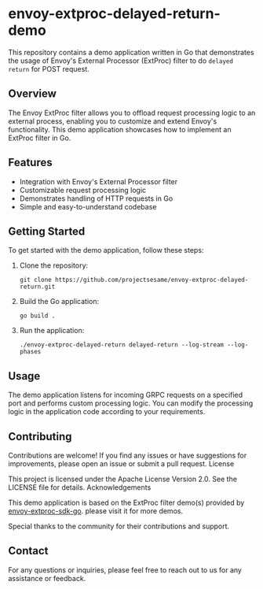 # envoy-extproc-delayed-return-demo

This repository contains a demo application written in Go that demonstrates the usage of Envoy's External Processor (ExtProc) filter to do `delayed return` for POST request.

## Overview

The Envoy ExtProc filter allows you to offload request processing logic to an external process, enabling you to customize and extend Envoy's functionality. This demo application showcases how to implement an ExtProc filter in Go.

## Features

   + Integration with Envoy's External Processor filter
   + Customizable request processing logic
   + Demonstrates handling of HTTP requests in Go
   + Simple and easy-to-understand codebase

## Getting Started

To get started with the demo application, follow these steps:

  1. Clone the repository:
     ```
     git clone https://github.com/projectsesame/envoy-extproc-delayed-return.git
     ```

  2. Build the Go application:
     ```
     go build .
     ```

  3. Run the application:
     ```
     ./envoy-extproc-delayed-return delayed-return --log-stream --log-phases
     ```


## Usage

The demo application listens for incoming GRPC requests on a specified port and performs custom processing logic. You can modify the processing logic in the application code according to your requirements.

## Contributing

Contributions are welcome! If you find any issues or have suggestions for improvements, please open an issue or submit a pull request.
License

This project is licensed under the Apache License Version 2.0. See the LICENSE file for details.
Acknowledgements

This demo application is based on the ExtProc filter demo(s) provided by [envoy-extproc-sdk-go](https://github.com/wrossmorrow/envoy-extproc-sdk-go). please visit it for more demos.

Special thanks to the community for their contributions and support.

## Contact

For any questions or inquiries, please feel free to reach out to us for any assistance or feedback.
